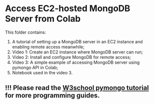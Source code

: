 # Access EC2-hosted MongoDB Server from Colab

This folder contains:

1. A tutorial of setting up a MongoDB server in an EC2 instance and enabling remote access meanwhile;
2. Video 1: Create an EC2 instance where MongoDB server can run; 
3. Video 2: Install and configure MongoDB for remote access;
4. Video 3: A simple example of accessing MongoDB server using pymongo API in Colab;
5. Notebook used in the video 3.

## !!! Please read the [W3school pymongo tutorial](https://www.w3schools.com/python/python_mongodb_getstarted.asp) for more programming guides. 

